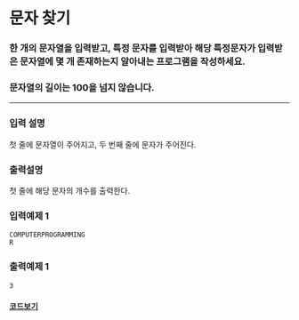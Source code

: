 # 문자 찾기

### 한 개의 문자열을 입력받고, 특정 문자를 입력받아 해당 특정문자가 입력받은 문자열에 몇 개 존재하는지 알아내는 프로그램을 작성하세요.

### 문자열의 길이는 100을 넘지 않습니다.

---

### 입력 설명

첫 줄에 문자열이 주어지고, 두 번째 줄에 문자가 주어진다.

### 출력설명

첫 줄에 해당 문자의 개수를 출력한다.

### 입력예제 1

```
COMPUTERPROGRAMMING
R
```

### 출력예제 1

```
3
```

#### [코드보기](./solution.js)
